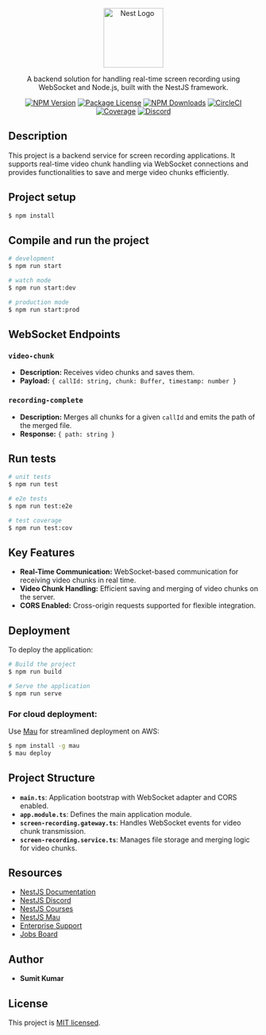 <p align="center">
  <a href="https://nestjs.com/" target="blank"><img src="https://nestjs.com/img/logo-small.svg" width="120" alt="Nest Logo" /></a>
</p>

<p align="center">A backend solution for handling real-time screen recording using WebSocket and Node.js, built with the NestJS framework.</p>

<p align="center">
<a href="https://www.npmjs.com/~nestjs" target="_blank"><img src="https://img.shields.io/npm/v/@nestjs/core.svg" alt="NPM Version" /></a>
<a href="https://www.npmjs.com/~nestjs" target="_blank"><img src="https://img.shields.io/npm/l/@nestjs/core.svg" alt="Package License" /></a>
<a href="https://www.npmjs.com/~nestjs" target="_blank"><img src="https://img.shields.io/npm/dm/@nestjs/common.svg" alt="NPM Downloads" /></a>
<a href="https://circleci.com/gh/nestjs/nest" target="_blank"><img src="https://img.shields.io/circleci/build/github/nestjs/nest/master" alt="CircleCI" /></a>
<a href="https://coveralls.io/github/nestjs/nest?branch=master" target="_blank"><img src="https://coveralls.io/repos/github/nestjs/nest/badge.svg?branch=master#9" alt="Coverage" /></a>
<a href="https://discord.gg/G7Qnnhy" target="_blank"><img src="https://img.shields.io/badge/discord-online-brightgreen.svg" alt="Discord"/></a>
</p>

## Description

This project is a backend service for screen recording applications. It supports real-time video chunk handling via WebSocket connections and provides functionalities to save and merge video chunks efficiently.

## Project setup

```bash
$ npm install
```

## Compile and run the project

```bash
# development
$ npm run start

# watch mode
$ npm run start:dev

# production mode
$ npm run start:prod
```

## WebSocket Endpoints

### `video-chunk`
- **Description:** Receives video chunks and saves them.
- **Payload:** `{ callId: string, chunk: Buffer, timestamp: number }`

### `recording-complete`
- **Description:** Merges all chunks for a given `callId` and emits the path of the merged file.
- **Response:** `{ path: string }`

## Run tests

```bash
# unit tests
$ npm run test

# e2e tests
$ npm run test:e2e

# test coverage
$ npm run test:cov
```

## Key Features

- **Real-Time Communication:** WebSocket-based communication for receiving video chunks in real time.
- **Video Chunk Handling:** Efficient saving and merging of video chunks on the server.
- **CORS Enabled:** Cross-origin requests supported for flexible integration.

## Deployment

To deploy the application:

```bash
# Build the project
$ npm run build

# Serve the application
$ npm run serve
```

### For cloud deployment:

Use [Mau](https://mau.nestjs.com) for streamlined deployment on AWS:

```bash
$ npm install -g mau
$ mau deploy
```

## Project Structure

- **`main.ts`**: Application bootstrap with WebSocket adapter and CORS enabled.
- **`app.module.ts`**: Defines the main application module.
- **`screen-recording.gateway.ts`**: Handles WebSocket events for video chunk transmission.
- **`screen-recording.service.ts`**: Manages file storage and merging logic for video chunks.

## Resources

- [NestJS Documentation](https://docs.nestjs.com)
- [NestJS Discord](https://discord.gg/G7Qnnhy)
- [NestJS Courses](https://courses.nestjs.com)
- [NestJS Mau](https://mau.nestjs.com)
- [Enterprise Support](https://enterprise.nestjs.com)
- [Jobs Board](https://jobs.nestjs.com)

## Author

- **Sumit Kumar**

## License

This project is [MIT licensed](https://opensource.org/licenses/MIT).

